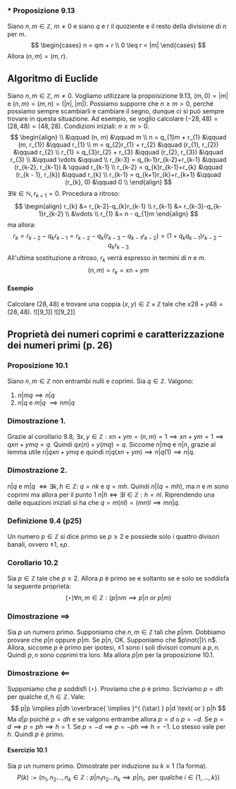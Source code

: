 ### * Proposizione 9.13
Siano $n, m \in \mathbb{Z}$, $m \neq 0$ e siano $q$ e $r$ il quoziente e il resto della divisione di $n$ per $m$.
$$
\begin{cases}
n = qm + r \\
0 \leq r < |m|
\end{cases}
$$
Allora $(n, m) = (m, r)$.

## Algoritmo di Euclide
Siano $n,m \in \mathbb{Z}$, $m \neq 0$. Vogliamo utilizzare la propoisizione 9.13, $(m, 0) = |m|$ e $(n, m)=(m,n)=(|n|, |m|)$.
Possiamo supporre che $n\geq m > 0$, perché possiamo sempre scambiarli e cambiare il segno, dunque ci si può sempre trovare in questa situazione. Ad esempio, se voglio calcolare $(-28, 48) = (28, 48) = (48, 28)$.
Condizioni iniziali: $n \geq m > 0$.
$$
\begin{align} \\
&\qquad (n, m) &\qquad m \\
n = q_{1}m + r_{1} &\qquad (m, r_{1}) &\qquad r_{1} \\
m = q_{2}r_{1} + r_{2} &\qquad (r_{1}, r_{2}) &\qquad r_{2} \\
r_{1} = q_{3}r_{2} + r_{3} &\qquad (r_{2}, r_{3}) &\qquad r_{3}  \\
&\qquad \vdots &\qquad \\
r_{k-3} = q_{k-1}r_{k-2}+r_{k-1} &\qquad (r_{k-2}, r_{k-1}) & \qquad r_{k-1} \\
r_{k-2} = q_{k}r_{k-1}+r_{k} &\qquad (r_{k - 1}, r_{k}) &\qquad r_{k} \\
r_{k-1} = q_{k+1}r_{k}+r_{k+1} &\qquad (r_{k}, 0) &\qquad 0 \\
\end{align}
$$
$\exists!k\in \mathbb{N}, r_{k+1} = 0$.
Procedura a ritroso:
$$
\begin{align}
r_{k} &= r_{k-2}-q_{k}r_{k-1} \\
r_{k-1} &= r_{k-3}-q_{k-1}r_{k-2} \\
&\vdots \\
r_{1} &= n - q_{1}m
\end{align}
$$
ma allora:
$$
r_{k} = r_{k-2} - q_{k}r_{k-1} = r_{k-2} - q_{k}(r_{k-3}-q_{k-1}r_{k-2}) = (1 + q_{k}q_{k-1})r_{k-2} -q_{k}r_{k-3}
$$
All'ultima sostituzione a ritroso, $r_{k}$ verrà espresso in termini di $n$ e $m$.
$$
(n,m) = r_{k} = xn + ym
$$
#### Esempio
Calcolare $(28, 48)$ e trovare una coppia $(x, y) \in \mathbb{Z} \times \mathbb{Z}$ tale che $x 28 + y 48= (28,48)$.
![[9_1]]
![[9_2]]
## Proprietà dei numeri coprimi e caratterizzazione dei numeri primi (p. 26)
### Proposizione 10.1
Siano $n, m \in \mathbb{Z}$ non entrambi nulli e coprimi. Sia $q \in \mathbb{Z}$.
Valgono:
1. $n | mq \implies n|q$
2. $n|q$ e $m|q$ $\implies nm|q$

### Dimostrazione 1.
Grazie al corollario 9.8, $\exists x,y \in \mathbb{Z} : xn+ym =(n,m) = 1 \implies xn+ym=1 \implies qxn+ymq = q$.
Quindi $qx(n)+y(mq) = q$. Siccome $n|mq$ e $n|n$, grazie al lemma utile $n|qxn+ymq$ e quindi $n|q(xn + ym)\implies n|q(1) \implies n|q$.

### Dimostrazione 2.
$n|q$ e $m|q$ $\Longleftrightarrow \exists k,h \in \mathbb{Z} :$ $q = nk$ e $q = mh$. Quindi $n | (q=mh)$, ma $n$ e $m$ sono coprimi ma allora per il punto 1 $n|h \Longleftrightarrow \exists l\in \mathbb{Z}:h=nl$. Riprendendo una delle equazioni iniziali si ha che $q = m(nl) = (mn)l \implies mn | q$.

### Definizione 9.4 (p25)
Un numero $p \in \mathbb{Z}$ si dice primo se $p \geq 2$ e possiede solo i quattro divisori banali, ovvero $\pm 1, \pm p$.

### Corollario 10.2
Sia $p \in \mathbb{Z}$ tale che $p \geq 2$. Allora $p$ è primo se e soltanto se e solo se soddisfa la seguente proprietà:
$$
(\star) \forall n,m \in \mathbb{Z}: (p|nm \implies p|n \text{ or } p|m)
$$
### Dimostrazione $\implies$
Sia $p$ un numero primo. Supponiamo che $n,m \in \mathbb{Z}$ tali che $p|nm$. Dobbiamo provare che $p|n$ oppure $p|m$. Se $p|n$, OK. Supponiamo che $p\not{|}\ n$. Allora, siccome $p$ è primo per ipotesi, $\pm 1$ sono i soli divisori comuni a $p, n$. Quindi $p,n$ sono coprimi tra loro. Ma allora $p|m$ per la proposizione 10.1. 

### Dimostrazione $\impliedby$
Supponiamo che $p$ soddisfi $(\star)$. Proviamo che $p$ è primo. Scriviamo $p=dh$ per qualche $d, h \in \mathbb{Z}$. Vale:
$$
p|p \implies p|dh \overbrace{ \implies }^{ (\star) } p|d \text{ or } p|h
$$
Ma $d|p$ poiché $p = dh$ e se valgono entrambe allora $p = d$ o $p=-d$. 
Se $p = d \implies p = ph \implies h = 1$. 
Se $p = -d \implies p=-ph \implies h = -1$.
Lo stesso vale per $h$. Quindi $p$ è primo.

#### Esercizio 10.1
Sia $p$ un numero primo.
Dimostrate per induzione su $k \geq 1$ (1a forma).
$$
P(k) := (n_{1},n_{2} \dots, n_{k} \in \mathbb{Z}: p|n_{1}n_{2}\dots n_{k} \implies p|n_{i}, \text{ per qualche } i \in \{ 1, \dots, k \})
$$
